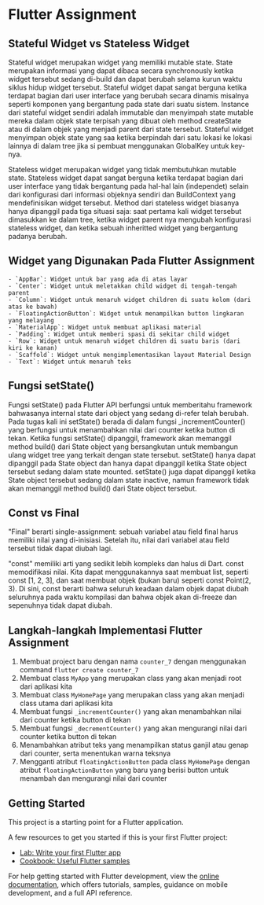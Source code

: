 # Flutter Assignment

## Stateful Widget vs Stateless Widget

Stateful widget merupakan widget yang memiliki mutable state. State merupakan informasi yang dapat dibaca secara synchronously ketika widget tersebut sedang di-build dan dapat berubah selama kurun waktu siklus hidup widget tersebut. Stateful widget dapat sangat berguna ketika terdapat bagian dari user interface yang berubah secara dinamis misalnya seperti  komponen yang bergantung pada state dari suatu sistem. Instance dari stateful widget sendiri adalah immutable dan menyimpah state mutable mereka dalam objek state terpisah yang dibuat oleh method createState atau di dalam objek yang  menjadi parent dari state tersebut. Stateful widget menyimpan objek state yang saa ketika berpindah dari satu lokasi ke lokasi lainnya di dalam tree jika si pembuat menggunakan GlobalKey untuk key-nya.

Stateless widget merupakan widget yang tidak membutuhkan mutable state. Stateless widget dapat sangat berguna ketika terdapat bagian dari user interface yang tidak bergantung pada hal-hal lain (independet) selain dari konfigurasi dari informasi objeknya sendiri dan BuildContext yang mendefinisikan widget tersebut. Method dari stateless widget biasanya hanya dipanggil pada tiga situasi saja: saat pertama kali widget tersebut dimasukkan ke dalam tree, ketika widget parent nya mengubah konfigurasi stateless widget, dan ketika sebuah inheritted widget yang bergantung padanya berubah. 

## Widget yang Digunakan Pada Flutter Assignment

    - `AppBar`: Widget untuk bar yang ada di atas layar
    - `Center`: Widget untuk meletakkan child widget di tengah-tengah parent
    - `Column`: Widget untuk menaruh widget children di suatu kolom (dari atas ke bawah)
    - `FloatingActionButton`: Widget untuk menampilkan button lingkaran yang melayang
    - `MaterialApp`: Widget untuk membuat aplikasi material
    - `Padding`: Widget untuk memberi spasi di sekitar child widget
    - `Row`: Widget untuk menaruh widget children di suatu baris (dari kiri ke kanan)
    - `Scaffold`: Widget untuk mengimplementasikan layout Material Design
    - `Text`: Widget untuk menaruh teks

## Fungsi setState()

Fungsi setState() pada Flutter API berfungsi untuk memberitahu framework bahwasanya internal state dari object yang sedang di-refer telah berubah. Pada tugas kali ini setState() berada di dalam fungsi _incrementCounter() yang berfungsi untuk menambahkan nilai dari counter ketika button di tekan. Ketika fungsi setState() dipanggil, framework akan memanggil method build() dari State object yang bersangkutan untuk membangun ulang widget tree yang terkait dengan state tersebut. setState() hanya dapat dipanggil pada State object dan hanya dapat dipanggil ketika State object tersebut sedang dalam state mounted. setState() juga dapat dipanggil ketika State object tersebut sedang dalam state inactive, namun framework tidak akan memanggil method build() dari State object tersebut.

## Const vs Final

"Final" berarti single-assignment: sebuah variabel atau field final harus memiliki nilai yang di-inisiasi. Setelah itu, nilai dari variabel atau field tersebut tidak dapat diubah lagi.

"const" memiliki arti yang sedikit lebih kompleks dan halus di Dart. const memodifikasi nilai. Kita dapat menggunakannya saat membuat list, seperti const [1, 2, 3], dan saat membuat objek (bukan baru) seperti const Point(2, 3). Di sini, const berarti bahwa seluruh keadaan dalam objek dapat diubah seluruhnya pada waktu kompilasi dan bahwa objek akan di-freeze dan sepenuhnya tidak dapat diubah.

## Langkah-langkah Implementasi Flutter Assignment

1. Membuat project baru dengan nama `counter_7` dengan menggunakan command `flutter create counter_7`
2. Membuat class `MyApp` yang merupakan class yang akan menjadi root dari aplikasi kita
3. Membuat class `MyHomePage` yang merupakan class yang akan menjadi class utama dari aplikasi kita
4. Membuat fungsi `_incrementCounter()` yang akan menambahkan nilai dari counter ketika button di tekan
5. Membuat fungsi `_decrementCounter()` yang akan mengurangi nilai dari counter ketika button di tekan
6. Menambahkan atribut teks yang menampilkan status ganjil atau genap dari counter, serta menentukan warna teksnya
7. Mengganti atribut `floatingActionButton` pada class `MyHomePage` dengan atribut `floatingActionButton` yang baru yang berisi button untuk menambah dan mengurangi nilai dari counter

## Getting Started

This project is a starting point for a Flutter application.

A few resources to get you started if this is your first Flutter project:

- [Lab: Write your first Flutter app](https://docs.flutter.dev/get-started/codelab)
- [Cookbook: Useful Flutter samples](https://docs.flutter.dev/cookbook)

For help getting started with Flutter development, view the
[online documentation](https://docs.flutter.dev/), which offers tutorials,
samples, guidance on mobile development, and a full API reference.
